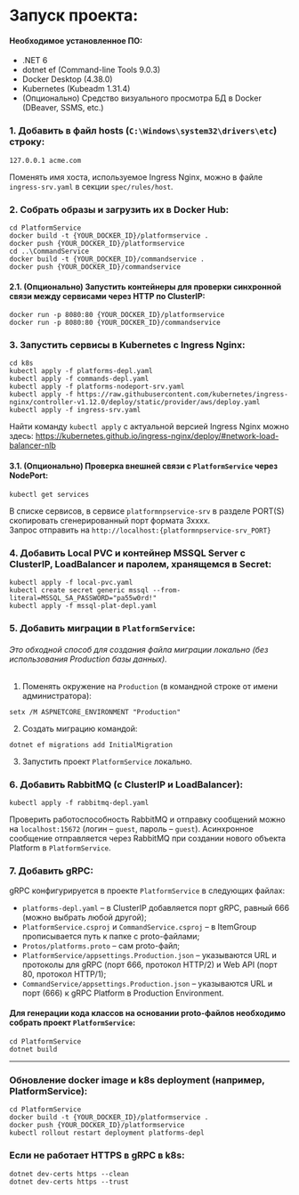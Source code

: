 # Запуск проекта:

#### Необходимое установленное ПО:
- .NET 6
- dotnet ef (Command-line Tools 9.0.3)
- Docker Desktop (4.38.0)
- Kubernetes (Kubeadm 1.31.4)
- (Опционально) Средство визуального просмотра БД в Docker (DBeaver, SSMS, etc.)


### 1. Добавить в файл hosts (`C:\Windows\system32\drivers\etc`) строку:
```
127.0.0.1 acme.com
```
Поменять имя хоста, используемое Ingress Nginx, можно в файле `ingress-srv.yaml` в секции `spec/rules/host`.


### 2. Собрать образы и загрузить их в Docker Hub:
```
cd PlatformService
docker build -t {YOUR_DOCKER_ID}/platformservice .
docker push {YOUR_DOCKER_ID}/platformservice
cd ..\CommandService
docker build -t {YOUR_DOCKER_ID}/commandservice .
docker push {YOUR_DOCKER_ID}/commandservice
```


#### 2.1. (Опционально) Запустить контейнеры для проверки синхронной связи между сервисами через HTTP по ClusterIP:
```
docker run -p 8080:80 {YOUR_DOCKER_ID}/platformservice
docker run -p 8080:80 {YOUR_DOCKER_ID}/commandservice
```


### 3. Запустить сервисы в Kubernetes с Ingress Nginx:
```
cd k8s
kubectl apply -f platforms-depl.yaml
kubectl apply -f commands-depl.yaml
kubectl apply -f platforms-nodeport-srv.yaml
kubectl apply -f https://raw.githubusercontent.com/kubernetes/ingress-nginx/controller-v1.12.0/deploy/static/provider/aws/deploy.yaml
kubectl apply -f ingress-srv.yaml
```
Найти команду `kubectl apply` с актуальной версией Ingress Nginx можно здесь:
https://kubernetes.github.io/ingress-nginx/deploy/#network-load-balancer-nlb


#### 3.1. (Опционально) Проверка внешней связи с `PlatformService` через NodePort:
```
kubectl get services
```
В списке сервисов, в сервисе `platformnpservice-srv` в разделе PORT(S) скопировать сгенерированный порт формата 3хххх. <br />
Запрос отправить на `http://localhost:{platformnpservice-srv_PORT}`


### 4. Добавить Local PVC и контейнер MSSQL Server с ClusterIP, LoadBalancer и паролем, хранящемся в Secret:
```
kubectl apply -f local-pvc.yaml
kubectl create secret generic mssql --from-literal=MSSQL_SA_PASSWORD="pa55w0rd!"
kubectl apply -f mssql-plat-depl.yaml
```


### 5. Добавить миграции в `PlatformService`:
###### Это обходной способ для создания файла миграции локально (без использования Production базы данных).
1. Поменять окружение на `Production` (в командной строке от имени администратора):
```
setx /M ASPNETCORE_ENVIRONMENT "Production"
```
2. Создать миграцию командой:
```
dotnet ef migrations add InitialMigration 
```
3. Запустить проект `PlatformService` локально.


### 6. Добавить RabbitMQ (с ClusterIP и LoadBalancer):
```
kubectl apply -f rabbitmq-depl.yaml
```
Проверить работоспособность RabbitMQ и отправку сообщений можно на `localhost:15672` (логин – `guest`, пароль – `guest`).
Асинхронное сообщение отправляется через RabbitMQ при создании нового объекта Platform в `PlatformService`.


### 7. Добавить gRPC:
gRPC конфигурируется в проекте `PlatformService` в следующих файлах:
- `platforms-depl.yaml` – в ClusterIP добавляется порт gRPC, равный 666 (можно выбрать любой другой);
- `PlatformService.csproj` и `CommandService.csproj` – в ItemGroup прописывается путь к папке с proto-файлами;
- `Protos/platforms.proto` – сам proto-файл; 
- `PlatformService/appsettings.Production.json` – указываются URL и протоколы для gRPC (порт 666, протокол HTTP/2) и Web API (порт 80, протокол HTTP/1);
- `CommandService/appsettings.Production.json` – указываются URL и порт (666) к gRPC Platform в Production Environment. <br />
#### Для генерации кода классов на основании proto-файлов необходимо собрать проект `PlatformService`:
```
cd PlatformService
dotnet build 
```

<hr />

### Обновление docker image и k8s deployment (например, PlatformService):
```
cd PlatformService
docker build -t {YOUR_DOCKER_ID}/platformservice .
docker push {YOUR_DOCKER_ID}/platformservice
kubectl rollout restart deployment platforms-depl
```

### Если не работает HTTPS в gRPC в k8s:
```
dotnet dev-certs https --clean
dotnet dev-certs https --trust
```
